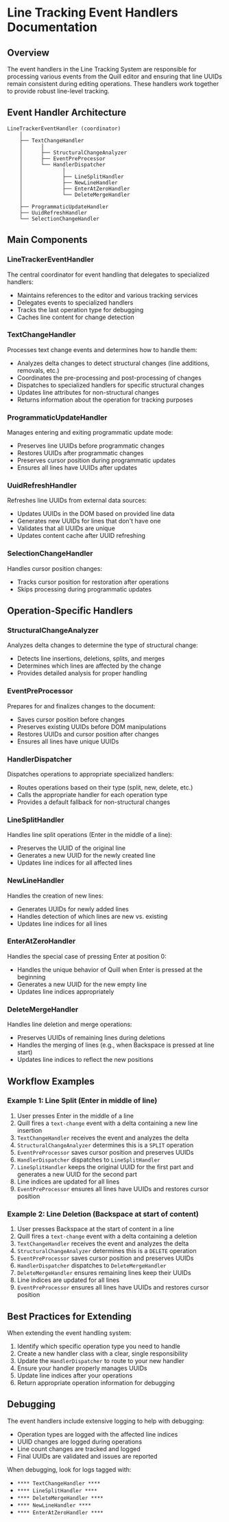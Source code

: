 
# Line Tracking Event Handlers Documentation

## Overview

The event handlers in the Line Tracking System are responsible for processing various events from the Quill editor and ensuring that line UUIDs remain consistent during editing operations. These handlers work together to provide robust line-level tracking.

## Event Handler Architecture

```
LineTrackerEventHandler (coordinator)
    │
    ├── TextChangeHandler
    │      │
    │      ├── StructuralChangeAnalyzer
    │      ├── EventPreProcessor
    │      └── HandlerDispatcher
    │             │
    │             ├── LineSplitHandler
    │             ├── NewLineHandler
    │             ├── EnterAtZeroHandler
    │             └── DeleteMergeHandler
    │
    ├── ProgrammaticUpdateHandler
    ├── UuidRefreshHandler
    └── SelectionChangeHandler
```

## Main Components

### LineTrackerEventHandler

The central coordinator for event handling that delegates to specialized handlers:

- Maintains references to the editor and various tracking services
- Delegates events to specialized handlers
- Tracks the last operation type for debugging
- Caches line content for change detection

### TextChangeHandler

Processes text change events and determines how to handle them:

- Analyzes delta changes to detect structural changes (line additions, removals, etc.)
- Coordinates the pre-processing and post-processing of changes
- Dispatches to specialized handlers for specific structural changes
- Updates line attributes for non-structural changes
- Returns information about the operation for tracking purposes

### ProgrammaticUpdateHandler

Manages entering and exiting programmatic update mode:

- Preserves line UUIDs before programmatic changes
- Restores UUIDs after programmatic changes
- Preserves cursor position during programmatic updates
- Ensures all lines have UUIDs after updates

### UuidRefreshHandler

Refreshes line UUIDs from external data sources:

- Updates UUIDs in the DOM based on provided line data
- Generates new UUIDs for lines that don't have one
- Validates that all UUIDs are unique
- Updates content cache after UUID refreshing

### SelectionChangeHandler

Handles cursor position changes:

- Tracks cursor position for restoration after operations
- Skips processing during programmatic updates

## Operation-Specific Handlers

### StructuralChangeAnalyzer

Analyzes delta changes to determine the type of structural change:

- Detects line insertions, deletions, splits, and merges
- Determines which lines are affected by the change
- Provides detailed analysis for proper handling

### EventPreProcessor

Prepares for and finalizes changes to the document:

- Saves cursor position before changes
- Preserves existing UUIDs before DOM manipulations
- Restores UUIDs and cursor position after changes
- Ensures all lines have unique UUIDs

### HandlerDispatcher

Dispatches operations to appropriate specialized handlers:

- Routes operations based on their type (split, new, delete, etc.)
- Calls the appropriate handler for each operation type
- Provides a default fallback for non-structural changes

### LineSplitHandler

Handles line split operations (Enter in the middle of a line):

- Preserves the UUID of the original line
- Generates a new UUID for the newly created line
- Updates line indices for all affected lines

### NewLineHandler

Handles the creation of new lines:

- Generates UUIDs for newly added lines
- Handles detection of which lines are new vs. existing
- Updates line indices for all lines

### EnterAtZeroHandler

Handles the special case of pressing Enter at position 0:

- Handles the unique behavior of Quill when Enter is pressed at the beginning
- Generates a new UUID for the new empty line
- Updates line indices appropriately

### DeleteMergeHandler

Handles line deletion and merge operations:

- Preserves UUIDs of remaining lines during deletions
- Handles the merging of lines (e.g., when Backspace is pressed at line start)
- Updates line indices to reflect the new positions

## Workflow Examples

### Example 1: Line Split (Enter in middle of line)

1. User presses Enter in the middle of a line
2. Quill fires a `text-change` event with a delta containing a new line insertion
3. `TextChangeHandler` receives the event and analyzes the delta
4. `StructuralChangeAnalyzer` determines this is a `SPLIT` operation
5. `EventPreProcessor` saves cursor position and preserves UUIDs
6. `HandlerDispatcher` dispatches to `LineSplitHandler`
7. `LineSplitHandler` keeps the original UUID for the first part and generates a new UUID for the second part
8. Line indices are updated for all lines
9. `EventPreProcessor` ensures all lines have UUIDs and restores cursor position

### Example 2: Line Deletion (Backspace at start of content)

1. User presses Backspace at the start of content in a line
2. Quill fires a `text-change` event with a delta containing a deletion
3. `TextChangeHandler` receives the event and analyzes the delta
4. `StructuralChangeAnalyzer` determines this is a `DELETE` operation
5. `EventPreProcessor` saves cursor position and preserves UUIDs
6. `HandlerDispatcher` dispatches to `DeleteMergeHandler`
7. `DeleteMergeHandler` ensures remaining lines keep their UUIDs
8. Line indices are updated for all lines
9. `EventPreProcessor` ensures all lines have UUIDs and restores cursor position

## Best Practices for Extending

When extending the event handling system:

1. Identify which specific operation type you need to handle
2. Create a new handler class with a clear, single responsibility
3. Update the `HandlerDispatcher` to route to your new handler
4. Ensure your handler properly manages UUIDs
5. Update line indices after your operations
6. Return appropriate operation information for debugging

## Debugging

The event handlers include extensive logging to help with debugging:

- Operation types are logged with the affected line indices
- UUID changes are logged during operations
- Line count changes are tracked and logged
- Final UUIDs are validated and issues are reported

When debugging, look for logs tagged with:
- `**** TextChangeHandler ****`
- `**** LineSplitHandler ****`
- `**** DeleteMergeHandler ****`
- `**** NewLineHandler ****`
- `**** EnterAtZeroHandler ****`
